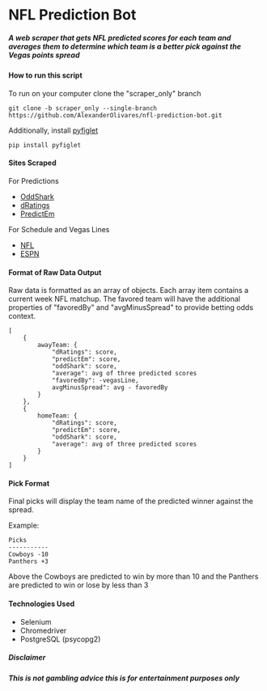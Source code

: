 # NFL Prediction Bot

##### A web scraper that gets NFL predicted scores for each team and averages them to determine which team is a better pick against the Vegas points spread

#### How to run this script

To run on your computer clone the "scraper_only" branch

```
git clone -b scraper_only --single-branch https://github.com/AlexanderOlivares/nfl-prediction-bot.git
```

Additionally, install [pyfiglet](https://pypi.org/project/pyfiglet/0.7/)

```
pip install pyfiglet
```

#### Sites Scraped

For Predictions

- [OddShark](https://www.oddsshark.com/)
- [dRatings](https://www.dratings.com/)
- [PredictEm](https://www.predictem.com/)

For Schedule and Vegas Lines

- [NFL](https://www.nfl.com/)
- [ESPN](https://www.espn.com/)

#### Format of Raw Data Output

Raw data is formatted as an array of objects. Each array item contains a current week NFL matchup. The favored team will have the additional properties of "favoredBy" and "avgMinusSpread" to provide betting odds context.

```
[
 	{
		awayTeam: {
			"dRatings": score,
			"predictEm": score,
			"oddShark": score,
			"average": avg of three predicted scores
			"favoredBy": -vegasLine,
			avgMinusSpread": avg - favoredBy
		}
 	},
 	{
		homeTeam: {
			"dRatings": score,
			"predictEm": score,
			"oddShark": score,
			"average": avg of three predicted scores
		}
 	}
]
```

#### Pick Format

Final picks will display the team name of the predicted winner against the spread.

Example:

```
Picks
-----------
Cowboys -10
Panthers +3
```

Above the Cowboys are predicted to win by more than 10 and the Panthers are predicted to win or lose by less than 3

#### Technologies Used

- Selenium
- Chromedriver
- PostgreSQL (psycopg2)

##### Disclaimer

**_This is not gambling advice this is for entertainment purposes only_**
